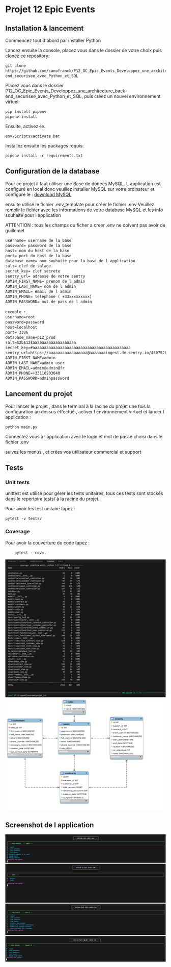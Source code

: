 

# Projet 12 Epic Events

## Installation & lancement

Commencez tout d'abord par installer Python 

Lancez ensuite la console, placez vous dans le dossier de votre choix puis clonez ce repository:
```
git clone https://github.com/canofranck/P12_OC_Epic_Events_Developpez_une_architecture_back-end_securisee_avec_Python_et_SQL
```
Placez vous dans le dossier P12_OC_Epic_Events_Developpez_une_architecture_back-end_securisee_avec_Python_et_SQL, puis créez un nouvel environnement virtuel:
```
pip install pipenv
pipenv install
```
Ensuite, activez-le.
```
env\Scripts\activate.bat
```

Installez ensuite les packages requis:
```
pipenv install -r requirements.txt

```

## Configuration de la database

Pour ce projet il faut utiliser une Base de donées MySQL.
L application est configuré en local donc veuillez installer MySQL sur votre ordinateur et configuré le : [ download MySQL](https://dev.mysql.com/downloads/installer/)

ensuite utilisé le fichier .env_template pour créer le fichier .env 
Veuillez remplir le fichier avec les informations de votre database MySQL et les info souhaité pour l application 

ATTENTION : tous les champs du ficher a creer .env ne doivent pas avoir de guillemet
```
username= username de la base 
password= password de la base
host= nom du host de la base
port= port du host de la base
database_name= nom souhaité pour la base de l application
salt= clef de salage
secret_key= clef secrete
sentry_url= adresse de votre sentry 
ADMIN_FIRST_NAME= prenom de l admin 
ADMIN_LAST_NAME= nom de l admin 
ADMIN_EMAIL= email de l admin
ADMIN_PHONE= telephone ( +33xxxxxxxxx)
ADMIN_PASSWORD= mot de pass de l admin 

exemple : 
username=root
password=password
host=localhost
port= 3306
database_name=p12_prod
salt=$2b$12$aaaaaaaaaaaaaaaaaaa
secret_key=#aaaaaaaaaaaaaaaaaaaaaaaaaaaaaaaaaaaaaaaaaaa
sentry_url=https://aaaaaaaaaaaaaaaaa@aaaaaaaingest.de.sentry.io/4507526680150096
ADMIN_FIRST_NAME=admin
ADMIN_LAST_NAME=admin user
ADMIN_EMAIL=admin@admin@fr
ADMIN_PHONE=+33110203040
ADMIN_PASSWORD=adminpassword
```

## Lancement du projet 

Pour lancer le projet , dans le terminal à la racine du projet une fois la configuration au dessus éffectué , activer l environnement virtuel et lancer l application :

```
python main.py 
```

Connectez vous à l application avec le login et mot de passe choisi dans le fichier .env

suivez les menus , et crées vos utilisateur commercial et support


## Tests

### Unit tests
 unittest est utilisé pour gérer les tests unitaires, tous ces tests sont stockés dans le repertoire tests/ à la racine du projet.

Pour avoir les test unitaire tapez :
 ```
 pytest -v tests/
 ```

### Coverage

Pour avoir la couverture du code tapez :
```
    pytest --cov=.
```
![image](/_img/couverture.png)
![image](/_img/schema_database.jpg)
## Screenshot de l application 

![image](/_img/1.png)
![image](/_img/2.png)
![image](/_img/3.png)
![image](/_img/4.png)